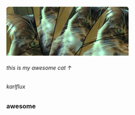 ![cat](https://github.com/karliflux/karliflux/blob/main/serial%20experiments%20katie.png?raw=true)
###### this is my awesome cat ↑
###### karlflux
### awesome
